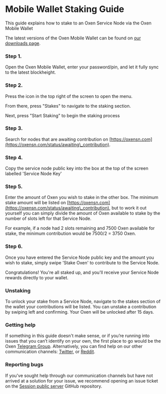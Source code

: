 # Mobile Wallet Staking Guide

This guide explains how to stake to an Oxen Service Node via the Oxen Mobile Wallet

The latest versions of the Oxen Mobile Wallet can be found on [our downloads page](../../downloads.md).

### Step 1.

Open the Oxen Mobile Wallet, enter your password/pin, and let it fully sync to the latest blockheight.

### Step 2.

Press the icon in the top right of the screen to open the menu.

From there, press "Stakes" to navigate to the staking section.

Next, press "Start Staking" to begin the staking process

### Step 3.

Search for nodes that are awaiting contribution on [https://oxensn.com](https://oxensn.com/status/awaiting\_contribution).

### Step 4.

Copy the service node public key into the box at the top of the screen labelled 'Service Node Key'

### Step 5.

Enter the amount of Oxen you wish to stake in the other box. The minimum stake amount will be listed on [https://oxensn.com](https://oxensn.com/status/awaiting\_contribution), but to work it out yourself you can simply divide the amount of Oxen available to stake by the number of slots left for that Service Node.

For example, if a node had 2 slots remaining and 7500 Oxen available for stake, the minimum contribution would be 7500/2 = 3750 Oxen.

### Step 6.

Once you have entered the Service Node public key and the amount you wish to stake, simply swipe 'Stake Oxen' to contribute to the Service Node.

Congratulations! You're all staked up, and you'll receive your Service Node rewards directly to your wallet.

### Unstaking

To unlock your stake from a Service Node, navigate to the stakes section of the wallet your contributions will be listed. You can unstake a contribution by swiping left and confirming. Your Oxen will be unlocked after 15 days.

### Getting help

If something in this guide doesn't make sense, or if you’re running into issues that you can’t identify on your own, the first place to go would be the Oxen [Telegram Group](https://t.me/Oxen\_Community). Alternatively, you can find help on our other communication channels: [Twitter](https://twitter.com/Oxen\_io), or [Reddit](https://reddit.com/oxen\_io).

### Reporting bugs

If you've sought help through our communication channels but have not arrived at a solution for your issue, we recommend opening an issue ticket on the [Session public server](https://github.com/oxen-io/session-open-group-server-legacy/issues) GitHub repository.
